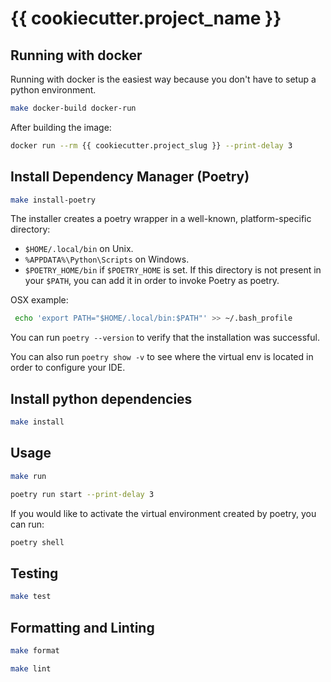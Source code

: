 # {{ cookiecutter.project_name }}

## Running with docker
Running with docker is the easiest way because you don't have to setup a python environment.

```bash
make docker-build docker-run
```

After building the image:
```bash
docker run --rm {{ cookiecutter.project_slug }} --print-delay 3
```

## Install Dependency Manager (Poetry)
    
```bash
make install-poetry
```
The installer creates a poetry wrapper in a well-known, platform-specific directory:

* `$HOME/.local/bin` on Unix.
* `%APPDATA%\Python\Scripts` on Windows.
* `$POETRY_HOME/bin` if `$POETRY_HOME` is set.
If this directory is not present in your `$PATH`, you can add it in order to invoke Poetry as poetry.

OSX example:
```bash
 echo 'export PATH="$HOME/.local/bin:$PATH"' >> ~/.bash_profile
```

You can run `poetry --version` to verify that the installation was successful.

You can also run `poetry show -v` to see where the virtual env is located in order to configure your IDE.

## Install python dependencies

```bash
make install
```

## Usage

```bash
make run
```

```bash
poetry run start --print-delay 3
```

If you would like to activate the virtual environment created by poetry, you can run:
```bash
poetry shell
```

## Testing

```bash
make test
```

## Formatting and Linting

```bash
make format
```

```bash
make lint
```

